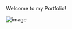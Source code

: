 Welcome to my Portfolio!

![image](https://user-images.githubusercontent.com/78442505/236639895-d0c0a01a-e4d5-4555-9710-467b1d8b401e.png)
